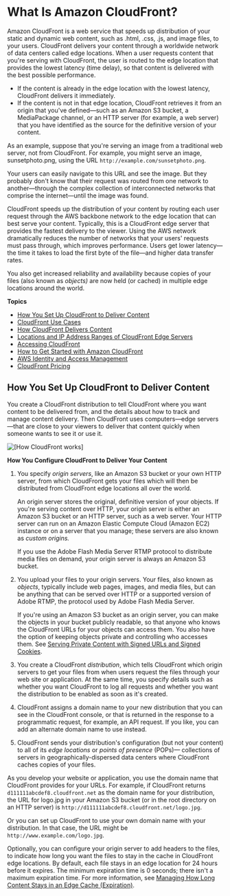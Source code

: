 # What Is Amazon CloudFront?<a name="Introduction"></a>

Amazon CloudFront is a web service that speeds up distribution of your static and dynamic web content, such as \.html, \.css, \.js, and image files, to your users\. CloudFront delivers your content through a worldwide network of data centers called edge locations\. When a user requests content that you're serving with CloudFront, the user is routed to the edge location that provides the lowest latency \(time delay\), so that content is delivered with the best possible performance\.
+ If the content is already in the edge location with the lowest latency, CloudFront delivers it immediately\.
+ If the content is not in that edge location, CloudFront retrieves it from an origin that you've defined—such as an Amazon S3 bucket, a MediaPackage channel, or an HTTP server \(for example, a web server\) that you have identified as the source for the definitive version of your content\.

As an example, suppose that you're serving an image from a traditional web server, not from CloudFront\. For example, you might serve an image, sunsetphoto\.png, using the URL `http://example.com/sunsetphoto.png`\.

Your users can easily navigate to this URL and see the image\. But they probably don't know that their request was routed from one network to another—through the complex collection of interconnected networks that comprise the internet—until the image was found\.

CloudFront speeds up the distribution of your content by routing each user request through the AWS backbone network to the edge location that can best serve your content\. Typically, this is a CloudFront edge server that provides the fastest delivery to the viewer\. Using the AWS network dramatically reduces the number of networks that your users' requests must pass through, which improves performance\. Users get lower latency—the time it takes to load the first byte of the file—and higher data transfer rates\.

You also get increased reliability and availability because copies of your files \(also known as *objects\)* are now held \(or cached\) in multiple edge locations around the world\. 

**Topics**
+ [How You Set Up CloudFront to Deliver Content](#HowCloudFrontWorksOverview)
+ [CloudFront Use Cases](IntroductionUseCases.md)
+ [How CloudFront Delivers Content](HowCloudFrontWorks.md)
+ [Locations and IP Address Ranges of CloudFront Edge Servers](LocationsOfEdgeServers.md)
+ [Accessing CloudFront](introduction-accessing-cloudfront.md)
+ [How to Get Started with Amazon CloudFront](welcome-how-to-get-started.md)
+ [AWS Identity and Access Management](IAMCloudFront.md)
+ [CloudFront Pricing](CloudFrontPricing.md)

## How You Set Up CloudFront to Deliver Content<a name="HowCloudFrontWorksOverview"></a>

You create a CloudFront distribution to tell CloudFront where you want content to be delivered from, and the details about how to track and manage content delivery\. Then CloudFront uses computers—edge servers—that are close to your viewers to deliver that content quickly when someone wants to see it or use it\.

![\[How CloudFront works\]](http://docs.aws.amazon.com/AmazonCloudFront/latest/DeveloperGuide/images/how-you-configure-cf.png)<a name="HowCloudFrontWorksConfiguration"></a>

**How You Configure CloudFront to Deliver Your Content**

1. You specify *origin servers*, like an Amazon S3 bucket or your own HTTP server, from which CloudFront gets your files which will then be distributed from CloudFront edge locations all over the world\. 

   An origin server stores the original, definitive version of your objects\. If you're serving content over HTTP, your origin server is either an Amazon S3 bucket or an HTTP server, such as a web server\. Your HTTP server can run on an Amazon Elastic Compute Cloud \(Amazon EC2\) instance or on a server that you manage; these servers are also known as *custom origins\.*

   If you use the Adobe Flash Media Server RTMP protocol to distribute media files on demand, your origin server is always an Amazon S3 bucket\.

1. You upload your files to your origin servers\. Your files, also known as *objects*, typically include web pages, images, and media files, but can be anything that can be served over HTTP or a supported version of Adobe RTMP, the protocol used by Adobe Flash Media Server\.

   If you're using an Amazon S3 bucket as an origin server, you can make the objects in your bucket publicly readable, so that anyone who knows the CloudFront URLs for your objects can access them\. You also have the option of keeping objects private and controlling who accesses them\. See [Serving Private Content with Signed URLs and Signed Cookies](PrivateContent.md)\. 

1. You create a CloudFront *distribution*, which tells CloudFront which origin servers to get your files from when users request the files through your web site or application\. At the same time, you specify details such as whether you want CloudFront to log all requests and whether you want the distribution to be enabled as soon as it's created\.

1. CloudFront assigns a domain name to your new distribution that you can see in the CloudFront console, or that is returned in the response to a programmatic request, for example, an API request\. If you like, you can add an alternate domain name to use instead\.

1. CloudFront sends your distribution's configuration \(but not your content\) to all of its *edge locations* or *points of presence* \(POPs\)— collections of servers in geographically\-dispersed data centers where CloudFront caches copies of your files\.

As you develop your website or application, you use the domain name that CloudFront provides for your URLs\. For example, if CloudFront returns `d111111abcdef8.cloudfront.net` as the domain name for your distribution, the URL for logo\.jpg in your Amazon S3 bucket \(or in the root directory on an HTTP server\) is `http://d111111abcdef8.cloudfront.net/logo.jpg`\.

Or you can set up CloudFront to use your own domain name with your distribution\. In that case, the URL might be `http://www.example.com/logo.jpg`\.

Optionally, you can configure your origin server to add headers to the files, to indicate how long you want the files to stay in the cache in CloudFront edge locations\. By default, each file stays in an edge location for 24 hours before it expires\. The minimum expiration time is 0 seconds; there isn't a maximum expiration time\. For more information, see [Managing How Long Content Stays in an Edge Cache \(Expiration\)](Expiration.md)\.